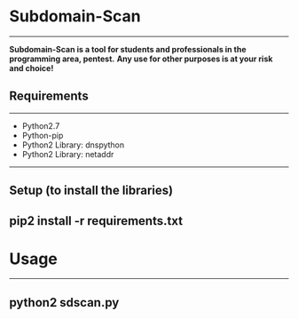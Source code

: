 # Subdomain-Scan
--- 
**Subdomain-Scan is a tool for students and professionals in the programming area, pentest.**
**Any use for other purposes is at your risk and choice!**

## Requirements
---
* Python2.7
* Python-pip
* Python2 Library: dnspython
* Python2 Library: netaddr
---
## Setup (to install the libraries)

**pip2 install -r requirements.txt** 
---
# Usage
---
**python2 sdscan.py**
---